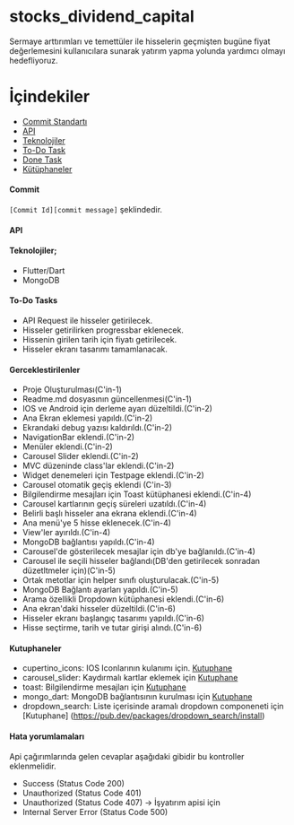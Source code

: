 # stocks_dividend_capital

Sermaye arttırımları ve temettüler ile hisselerin geçmişten bugüne fiyat değerlemesini kullanıcılara sunarak yatırım yapma yolunda yardımcı olmayı hedefliyoruz.

# İçindekiler
- [Commit Standartı](#commit)
- [API](#api)
- [Teknolojiler](#Teknolojiler)
- [To-Do Task](#To-Do-Tasks)
- [Done Task](#Gerceklestirilenler)
- [Kütüphaneler](#Kutuphaneler)


#### Commit
`[Commit Id][commit message]` şeklindedir. 

#### API


#### Teknolojiler;
- Flutter/Dart
- MongoDB

#### To-Do Tasks
- API Request ile hisseler getirilecek.
- Hisseler getirilirken progressbar eklenecek.
- Hissenin girilen tarih için fiyatı getirilecek.
- Hisseler ekranı tasarımı tamamlanacak.


#### Gerceklestirilenler
- Proje Oluşturulması(C'in-1)
- Readme.md dosyasının güncellenmesi(C'in-1)
- IOS ve Android için derleme ayarı düzeltildi.(C'in-2)
- Ana Ekran eklemesi yapıldı.(C'in-2)
- Ekrandaki debug yazısı kaldırıldı.(C'in-2)
- NavigationBar eklendi.(C'in-2)
- Menüler eklendi.(C'in-2)
- Carousel Slider eklendi.(C'in-2)
- MVC düzeninde class'lar eklendi.(C'in-2)
- Widget denemeleri için Testpage eklendi.(C'in-2)
- Carousel otomatik geçiş eklendi (C'in-3)
- Bilgilendirme mesajları için Toast kütüphanesi eklendi.(C'in-4)
- Carousel kartlarının geçiş süreleri uzatıldı.(C'in-4)
- Belirli başlı hisseler ana ekrana eklendi.(C'in-4)
- Ana menü'ye 5 hisse eklenecek.(C'in-4)
- View'ler ayırıldı.(C'in-4)
- MongoDB bağlantısı yapıldı.(C'in-4)
- Carousel'de gösterilecek mesajlar için db'ye bağlanıldı.(C'in-4)
- Carousel ile seçili hisseler bağlandı(DB'den getirilecek sonradan düzetltmeler için)(C'in-5)
- Ortak metotlar için helper sınıfı oluşturulacak.(C'in-5)
- MongoDB Bağlantı ayarları yapıldı.(C'in-5)
- Arama özellikli Dropdown kütüphanesi eklendi.(C'in-6)
- Ana ekran'daki hisseler düzeltildi.(C'in-6)
- Hisseler ekranı başlangıç tasarımı yapıldı.(C'in-6)
- Hisse seçtirme, tarih ve tutar girişi alındı.(C'in-6)

#### Kutuphaneler
- cupertino_icons: IOS Iconlarının kulanımı için. [Kutuphane](https://pub.dev/packages/cupertino_icons/install)
- carousel_slider: Kaydırmalı kartlar eklemek için [Kutuphane](https://pub.dev/packages/carousel_slider/install)
- toast: Bilgilendirme mesajları için [Kutuphane](https://pub.dev/packages/toast/install)
- mongo_dart: MongoDB bağlantısının kurulması için [Kutuphane](https://pub.dev/packages/mongo_dart/install)
- dropdown_search: Liste içerisinde aramalı dropdown componeneti için [Kutuphane] (https://pub.dev/packages/dropdown_search/install)

#### Hata yorumlamaları
Api çağırımlarında gelen cevaplar aşağıdaki gibidir bu kontroller eklenmelidir.
- Success (Status Code 200)
- Unauthorized (Status Code 401)
- Unauthorized (Status Code 407) -> İşyatırım apisi için
- Internal Server Error (Status Code 500)